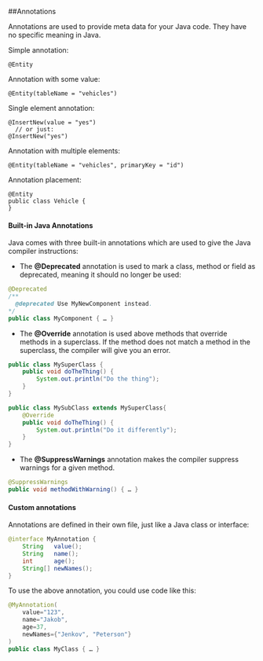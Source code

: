 ##Annotations

Annotations are used to provide meta data for your Java code. They have no specific meaning in Java.

Simple annotation:
```
@Entity
```
Annotation with some value:
```
@Entity(tableName = "vehicles")
```
Single element annotation:
```
@InsertNew(value = "yes")
  // or just:
@InsertNew("yes")
```
Annotation with multiple elements:
```
@Entity(tableName = "vehicles", primaryKey = "id")
```
Annotation placement:
```
@Entity
public class Vehicle {
}
```
#### Built-in Java Annotations
Java comes with three built-in annotations which are used to give the Java compiler instructions: 
- The **@Deprecated** annotation is used to mark a class, method or field as deprecated, meaning it should no longer be used:
```java
@Deprecated
/**
  @deprecated Use MyNewComponent instead.
*/
public class MyComponent { … }
```
- The **@Override** annotation is used above methods that override methods in a superclass. If the method does not match a method in the superclass, the compiler will give you an error.
```java
public class MySuperClass {
    public void doTheThing() {
        System.out.println("Do the thing");
    }
}

public class MySubClass extends MySuperClass{
    @Override
    public void doTheThing() {
        System.out.println("Do it differently");
    }
}
```
- The **@SuppressWarnings** annotation makes the compiler suppress warnings for a given method.
```java
@SuppressWarnings
public void methodWithWarning() { … }
```

#### Custom annotations
Annotations are defined in their own file, just like a Java class or interface:
```java
@interface MyAnnotation {
    String   value();
    String   name();
    int      age();
    String[] newNames();
}
```
To use the above annotation, you could use code like this:
```java
@MyAnnotation(
    value="123",
    name="Jakob",
    age=37,
    newNames={"Jenkov", "Peterson"}
)
public class MyClass { … }
```
